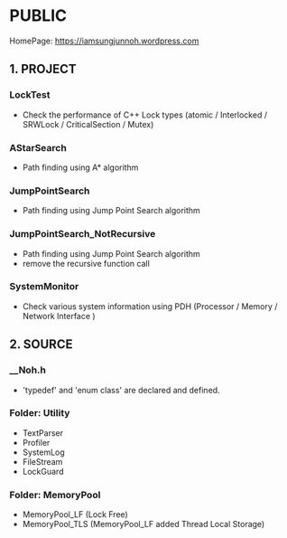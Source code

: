 # PUBLIC
HomePage: https://iamsungjunnoh.wordpress.com

## 1. PROJECT
### LockTest 
* Check the performance of C++ Lock types (atomic / Interlocked / SRWLock / CriticalSection / Mutex)

### AStarSearch
* Path finding using A* algorithm

### JumpPointSearch
* Path finding using Jump Point Search algorithm

### JumpPointSearch_NotRecursive
* Path finding using Jump Point Search algorithm
* remove the recursive function call

### SystemMonitor
* Check various system information using PDH (Processor / Memory / Network Interface )

## 2. SOURCE
### __Noh.h 
* 'typedef' and 'enum class' are declared and defined.

### Folder: Utility
* TextParser
* Profiler
* SystemLog
* FileStream
* LockGuard

### Folder: MemoryPool
* MemoryPool_LF (Lock Free)
* MemoryPool_TLS (MemoryPool_LF added Thread Local Storage)

